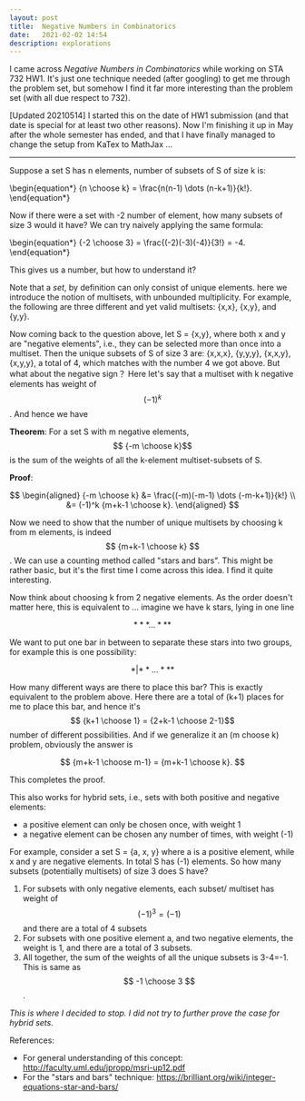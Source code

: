 ```yaml
---
layout: post
title:  Negative Numbers in Combinatorics
date:   2021-02-02 14:54
description: explorations
---
```


I came across *Negative Numbers in Combinatorics* while working on STA 732 HW1. It's just one technique needed (after googling) to get me through the problem set, but somehow I find it far more interesting than the problem set (with all due respect to 732).

[Updated 20210514] I started this on the date of HW1 submission (and that date is special for at least two other reasons). Now I'm finishing it up in May after the whole semester has ended, and that I have finally managed to change the setup from KaTex to MathJax ... 

---

Suppose a set S has n elements, number of subsets of S of size k is:

\begin{equation\*}
  {n \choose k}  = \frac{n(n-1) \dots (n-k+1)}{k!}.
\end{equation\*}

Now if there were a set with -2 number of element, how many subsets of size 3 would it have? We can try naively applying the same formula:

\begin{equation\*}
  {-2 \choose 3}  = \frac{(-2)(-3)(-4)}{3!} = -4.
\end{equation\*}

This gives us a number, but how to understand it?

Note that a *set*, by definition can only consist of unique elements. here we introduce the notion of multisets, with unbounded multiplicity. For example, the following are three different and yet valid multisets: {x,x}, {x,y}, and {y,y}.

Now coming back to the question above, let S = {x,y}, where both x and y are "negative elements", i.e., they can be selected more than once into a multiset. Then the unique subsets of S of size 3 are: {x,x,x}, {y,y,y}, {x,x,y}, {x,y,y}, a total of 4, which matches with the number 4 we got above. But what about the negative sign？ Here let's say that a multiset with k negative elements has weight of $$ (-1)^k $$. And hence we have 

**Theorem**: For a set S with m negative elements, $$ {-m \choose k}$$ is the sum of the weights of all the k-element multiset-subsets of S.

**Proof**:

$$
\begin{aligned}
  {-m \choose k}  &= \frac{(-m)(-m-1) \dots (-m-k+1)}{k!} \\
  &= (-1)^k {m+k-1 \choose k}.
\end{aligned}
$$

Now we need to show that the number of unique multisets by choosing k from m elements, is indeed $$ {m+k-1 \choose k} $$. We can use a counting method called "stars and bars". This might be rather basic, but it's the first time I come across this idea. I find it quite interesting. 

Now think about choosing k from 2 negative elements. As the order doesn't matter here, this is equivalent to ... imagine we have k stars, lying in one line

$$ * * * \dots * * * $$

We want to put one bar in between to separate these stars into two groups, for example this is one possibility:

$$ * | * * \dots * * * $$

How many different ways are there to place this bar? This is exactly equivalent to the problem above. Here there are a total of (k+1) places for me to place this bar, and hence it's $$ {k+1 \choose 1} = {2+k-1 \choose 2-1}$$ number of different possibilities. And if we generalize it an (m choose k) problem, obviously the answer is

$$
  {m+k-1 \choose m-1} = {m+k-1 \choose k}.
$$

This completes the proof. 

This also works for hybrid sets, i.e., sets with both positive and negative elements:
+ a positive element can only be chosen once, with weight 1
+ a negative element can be chosen any number of times, with weight (-1)

For example, consider a set S = {a, x, y} where a is a positive element, while x and y are negative elements. In total S has (-1) elements. So how many subsets (potentially multisets) of size 3 does S have?

1. For subsets with only negative elements, each subset/ multiset has weight of $$ (-1)^3 = (-1) $$ and there are a total of 4 subsets
2. For subsets with one positive element a, and two negative elements, the weight is 1, and there are a total of 3 subsets.
3. All together, the sum of the weights of all the unique subsets is 3-4=-1. This is same as $$ -1 \choose 3 $$.

*This is where I decided to stop. I did not try to further prove the case for hybrid sets.*


References:
+ For general understanding of this concept: http://faculty.uml.edu/jpropp/msri-up12.pdf
+ For the "stars and bars" technique: https://brilliant.org/wiki/integer-equations-star-and-bars/
